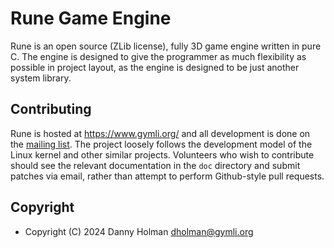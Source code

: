 # Rune Game Engine

Rune is an open source (ZLib license), fully 3D game engine written in pure C.
The engine is designed to give the programmer as much flexibility as possible in
project layout, as the engine is designed to be just another system library.

## Contributing

Rune is hosted at https://www.gymli.org/ and all development is done on the
[mailing list](https://lists.gymli.org/rune-engine). The project loosely follows
the development model of the Linux kernel and other similar projects. Volunteers
who wish to contribute should see the relevant documentation in the `doc`
directory and submit patches via email, rather than attempt to perform
Github-style pull requests.

## Copyright

* Copyright (C) 2024 Danny Holman <dholman@gymli.org>
